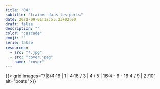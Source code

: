 ```yaml
---
title: "04"
subtitle: "trainer dans les ports"
date: 2021-09-01T12:55:23+02:00
draft: false
description: ""
color: "cascade"
emoji: ""
serie: false
resources:
  - src: "*.jpg"
  - src: "cover.jpeg"
    name: "cover"
---
```


{{< grid images="7|8/4:16 | 1 | 4:16 / 3 | 4 / 5 | 16:4 - 6 - 16:4 /  9 | 2 /10" alt="boats">}}
